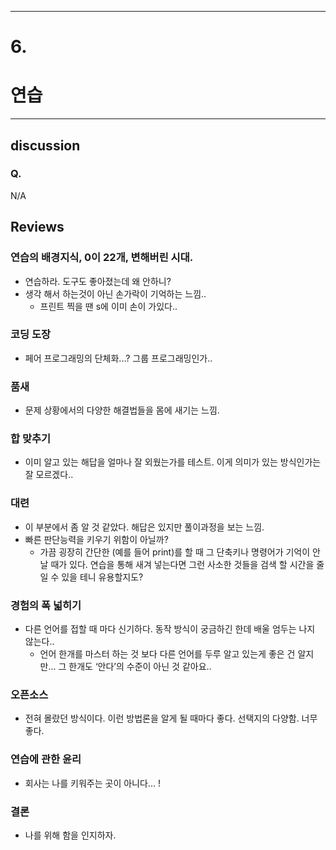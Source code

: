 <hr>

# 6.
# 연습
<hr>

## discussion

### Q. 
N/A

## Reviews

### 연습의 배경지식, 0이 22개, 변해버린 시대.

- 연습하라. 도구도 좋아졌는데 왜 안하니?
- 생각 해서 하는것이 아닌 손가락이 기억하는 느낌..
    - 프린트 찍을 땐 s에 이미 손이 가있다..

### 코딩 도장

- 페어 프로그래밍의 단체화...? 그룹 프로그래밍인가..

### 품새

- 문제 상황에서의 다양한 해결법들을 몸에 새기는 느낌.

### 합 맞추기

- 이미 알고 있는 해답을 얼마나 잘 외웠는가를 테스트. 이게 의미가 있는 방식인가는 잘 모르겠다..

### 대련

- 이 부분에서 좀 알 것 같았다. 해답은 있지만 풀이과정을 보는 느낌.
- 빠른 판단능력을 키우기 위함이 아닐까?
    - 가끔 굉장히 간단한 (예를 들어 print)를 할 때 그 단축키나 명령어가 기억이 안날 때가 있다.
    연습을 통해 새겨 넣는다면 그런 사소한 것들을 검색 할 시간을 줄일 수 있을 테니 유용할지도?

### 경험의 폭 넓히기

- 다른 언어를 접할 때 마다 신기하다. 동작 방식이 궁금하긴 한데 배울 엄두는 나지 않는다..
    - 언어 한개를 마스터 하는 것 보다 다른 언어를 두루 알고 있는게 좋은 건 알지만... 그 한개도 ‘안다’의 수준이 아닌 것 같아요..

### 오픈소스

- 전혀 몰랐던 방식이다. 이런 방법론을 알게 될 때마다 좋다. 선택지의 다양함. 너무좋다.

### 연습에 관한 윤리

- 회사는 나를 키워주는 곳이 아니다... !

### 결론

- 나를 위해 함을 인지하자.